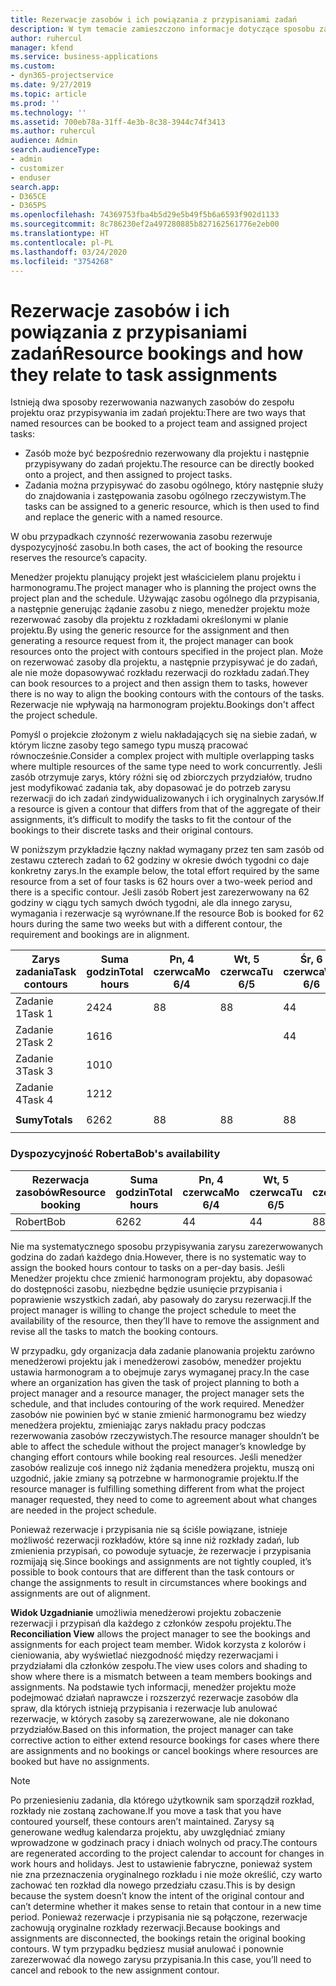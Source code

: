 ```yaml
---
title: Rezerwacje zasobów i ich powiązania z przypisaniami zadań
description: W tym temacie zamieszczono informacje dotyczące sposobu zarządzania nazwanymi zasobami, rezerwacjami zasobów i przypisaniami zadań oraz relacji między tymi encjami.
author: ruhercul
manager: kfend
ms.service: business-applications
ms.custom:
- dyn365-projectservice
ms.date: 9/27/2019
ms.topic: article
ms.prod: ''
ms.technology: ''
ms.assetid: 700eb78a-31ff-4e3b-8c38-3944c74f3413
ms.author: ruhercul
audience: Admin
search.audienceType:
- admin
- customizer
- enduser
search.app:
- D365CE
- D365PS
ms.openlocfilehash: 74369753fba4b5d29e5b49f5b6a6593f902d1133
ms.sourcegitcommit: 8c786230ef2a497280885b827162561776e2eb00
ms.translationtype: HT
ms.contentlocale: pl-PL
ms.lasthandoff: 03/24/2020
ms.locfileid: "3754268"
---
```

# <a name="resource-bookings-and-how-they-relate-to-task-assignments"></a><span data-ttu-id="0c296-103">Rezerwacje zasobów i ich powiązania z przypisaniami zadań</span><span class="sxs-lookup"><span data-stu-id="0c296-103">Resource bookings and how they relate to task assignments</span></span>


<span data-ttu-id="0c296-104">Istnieją dwa sposoby rezerwowania nazwanych zasobów do zespołu projektu oraz przypisywania im zadań projektu:</span><span class="sxs-lookup"><span data-stu-id="0c296-104">There are two ways that named resources can be booked to a project team and assigned project tasks:</span></span>

- <span data-ttu-id="0c296-105">Zasób może być bezpośrednio rezerwowany dla projektu i następnie przypisywany do zadań projektu.</span><span class="sxs-lookup"><span data-stu-id="0c296-105">The resource can be directly booked onto a project, and then assigned to project tasks.</span></span>
- <span data-ttu-id="0c296-106">Zadania można przypisywać do zasobu ogólnego, który następnie służy do znajdowania i zastępowania zasobu ogólnego rzeczywistym.</span><span class="sxs-lookup"><span data-stu-id="0c296-106">The tasks can be assigned to a generic resource, which is then used to find and replace the generic with a named resource.</span></span> 

<span data-ttu-id="0c296-107">W obu przypadkach czynność rezerwowania zasobu rezerwuje dyspozycyjność zasobu.</span><span class="sxs-lookup"><span data-stu-id="0c296-107">In both cases, the act of booking the resource reserves the resource’s capacity.</span></span>

<span data-ttu-id="0c296-108">Menedżer projektu planujący projekt jest właścicielem planu projektu i harmonogramu.</span><span class="sxs-lookup"><span data-stu-id="0c296-108">The project manager who is planning the project owns the project plan and the schedule.</span></span> <span data-ttu-id="0c296-109">Używając zasobu ogólnego dla przypisania, a następnie generując żądanie zasobu z niego, menedżer projektu może rezerwować zasoby dla projektu z rozkładami określonymi w planie projektu.</span><span class="sxs-lookup"><span data-stu-id="0c296-109">By using the generic resource for the assignment and then generating a resource request from it, the project manager can book resources onto the project with contours specified in the project plan.</span></span> <span data-ttu-id="0c296-110">Może on rezerwować zasoby dla projektu, a następnie przypisywać je do zadań, ale nie może dopasowywać rozkładu rezerwacji do rozkładu zadań.</span><span class="sxs-lookup"><span data-stu-id="0c296-110">They can book resources to a project and then assign them to tasks, however there is no way to align the booking contours with the contours of the tasks.</span></span> <span data-ttu-id="0c296-111">Rezerwacje nie wpływają na harmonogram projektu.</span><span class="sxs-lookup"><span data-stu-id="0c296-111">Bookings don't affect the project schedule.</span></span>

<span data-ttu-id="0c296-112">Pomyśl o projekcie złożonym z wielu nakładających się na siebie zadań, w którym liczne zasoby tego samego typu muszą pracować równocześnie.</span><span class="sxs-lookup"><span data-stu-id="0c296-112">Consider a complex project with multiple overlapping tasks where multiple resources of the same type need to work concurrently.</span></span> <span data-ttu-id="0c296-113">Jeśli zasób otrzymuje zarys, który różni się od zbiorczych przydziałów, trudno jest modyfikować zadania tak, aby dopasować je do potrzeb zarysu rezerwacji do ich zadań zindywidualizowanych i ich oryginalnych zarysów.</span><span class="sxs-lookup"><span data-stu-id="0c296-113">If a resource is given a contour that differs from that of the aggregate of their assignments, it’s difficult to modify the tasks to fit the contour of the bookings to their discrete tasks and their original contours.</span></span>

<span data-ttu-id="0c296-114">W poniższym przykładzie łączny nakład wymagany przez ten sam zasób od zestawu czterech zadań to 62 godziny w okresie dwóch tygodni co daje konkretny zarys.</span><span class="sxs-lookup"><span data-stu-id="0c296-114">In the example below, the total effort required by the same resource from a set of four tasks is 62 hours over a two-week period and there is a specific contour.</span></span> <span data-ttu-id="0c296-115">Jeśli zasób Robert jest zarezerwowany na 62 godziny w ciągu tych samych dwóch tygodni, ale dla innego zarysu, wymagania i rezerwacje są wyrównane.</span><span class="sxs-lookup"><span data-stu-id="0c296-115">If the resource Bob is booked for 62 hours during the same two weeks but with a different contour, the requirement and bookings are in alignment.</span></span>

| <span data-ttu-id="0c296-116">**Zarys zadania**</span><span class="sxs-lookup"><span data-stu-id="0c296-116">**Task contours**</span></span>    | <span data-ttu-id="0c296-117">**Suma godzin**</span><span class="sxs-lookup"><span data-stu-id="0c296-117">**Total hours**</span></span> | <span data-ttu-id="0c296-118">Pn, 4 czerwca</span><span class="sxs-lookup"><span data-stu-id="0c296-118">Mo 6/4</span></span> | <span data-ttu-id="0c296-119">Wt, 5 czerwca</span><span class="sxs-lookup"><span data-stu-id="0c296-119">Tu 6/5</span></span> | <span data-ttu-id="0c296-120">Śr, 6 czerwca</span><span class="sxs-lookup"><span data-stu-id="0c296-120">We 6/6</span></span> | <span data-ttu-id="0c296-121">Cz, 7 czerwca</span><span class="sxs-lookup"><span data-stu-id="0c296-121">Th 6/7</span></span> | <span data-ttu-id="0c296-122">Pt, 8 czerwca</span><span class="sxs-lookup"><span data-stu-id="0c296-122">Fr 6/8</span></span> | <span data-ttu-id="0c296-123">Sob, 9 czerwca</span><span class="sxs-lookup"><span data-stu-id="0c296-123">Sa 6/9</span></span> | <span data-ttu-id="0c296-124">Nd, 10 czerwca</span><span class="sxs-lookup"><span data-stu-id="0c296-124">Su 6/10</span></span> | <span data-ttu-id="0c296-125">Pn, 11 czerwca</span><span class="sxs-lookup"><span data-stu-id="0c296-125">Mo 6/11</span></span> | <span data-ttu-id="0c296-126">Wt, 12 czerwca</span><span class="sxs-lookup"><span data-stu-id="0c296-126">Tu 6/12</span></span> | <span data-ttu-id="0c296-127">Śr, 13 czerwca</span><span class="sxs-lookup"><span data-stu-id="0c296-127">We 6/13</span></span> | <span data-ttu-id="0c296-128">Cz, 14 czerwca</span><span class="sxs-lookup"><span data-stu-id="0c296-128">Th 6/14</span></span> | <span data-ttu-id="0c296-129">Pt, 15 czerwca</span><span class="sxs-lookup"><span data-stu-id="0c296-129">Fr 6/15</span></span> |
|----------------------|-----------------|--------|--------|--------|--------|--------|--------|---------|---------|---------|---------|---------|---------|
| <span data-ttu-id="0c296-130">Zadanie 1</span><span class="sxs-lookup"><span data-stu-id="0c296-130">Task 1</span></span>               | <span data-ttu-id="0c296-131">24</span><span class="sxs-lookup"><span data-stu-id="0c296-131">24</span></span>              | <span data-ttu-id="0c296-132">8</span><span class="sxs-lookup"><span data-stu-id="0c296-132">8</span></span>      | <span data-ttu-id="0c296-133">8</span><span class="sxs-lookup"><span data-stu-id="0c296-133">8</span></span>      | <span data-ttu-id="0c296-134">4</span><span class="sxs-lookup"><span data-stu-id="0c296-134">4</span></span>      |        |        |        |         |         |         | <span data-ttu-id="0c296-135">4</span><span class="sxs-lookup"><span data-stu-id="0c296-135">4</span></span>       |         |         |
| <span data-ttu-id="0c296-136">Zadanie 2</span><span class="sxs-lookup"><span data-stu-id="0c296-136">Task 2</span></span>               | <span data-ttu-id="0c296-137">16</span><span class="sxs-lookup"><span data-stu-id="0c296-137">16</span></span>              |        |        | <span data-ttu-id="0c296-138">4</span><span class="sxs-lookup"><span data-stu-id="0c296-138">4</span></span>      | <span data-ttu-id="0c296-139">4</span><span class="sxs-lookup"><span data-stu-id="0c296-139">4</span></span>      |        |        |         | <span data-ttu-id="0c296-140">8</span><span class="sxs-lookup"><span data-stu-id="0c296-140">8</span></span>       |         |         |         |         |
| <span data-ttu-id="0c296-141">Zadanie 3</span><span class="sxs-lookup"><span data-stu-id="0c296-141">Task 3</span></span>               | <span data-ttu-id="0c296-142">10</span><span class="sxs-lookup"><span data-stu-id="0c296-142">10</span></span>              |        |        |        |        | <span data-ttu-id="0c296-143">4</span><span class="sxs-lookup"><span data-stu-id="0c296-143">4</span></span>      |        |         |         | <span data-ttu-id="0c296-144">4</span><span class="sxs-lookup"><span data-stu-id="0c296-144">4</span></span>       |         | <span data-ttu-id="0c296-145">2</span><span class="sxs-lookup"><span data-stu-id="0c296-145">2</span></span>       |         |
| <span data-ttu-id="0c296-146">Zadanie 4</span><span class="sxs-lookup"><span data-stu-id="0c296-146">Task 4</span></span>               | <span data-ttu-id="0c296-147">12</span><span class="sxs-lookup"><span data-stu-id="0c296-147">12</span></span>              |        |        |        |        |        |        |         |         |         | <span data-ttu-id="0c296-148">4</span><span class="sxs-lookup"><span data-stu-id="0c296-148">4</span></span>       |         | <span data-ttu-id="0c296-149">8</span><span class="sxs-lookup"><span data-stu-id="0c296-149">8</span></span>       |
|                      |                 |        |        |        |        |        |        |         |         |         |         |         |         |
| <span data-ttu-id="0c296-150">**Sumy**</span><span class="sxs-lookup"><span data-stu-id="0c296-150">**Totals**</span></span>           | <span data-ttu-id="0c296-151">62</span><span class="sxs-lookup"><span data-stu-id="0c296-151">62</span></span>              | <span data-ttu-id="0c296-152">8</span><span class="sxs-lookup"><span data-stu-id="0c296-152">8</span></span>      | <span data-ttu-id="0c296-153">8</span><span class="sxs-lookup"><span data-stu-id="0c296-153">8</span></span>      | <span data-ttu-id="0c296-154">8</span><span class="sxs-lookup"><span data-stu-id="0c296-154">8</span></span>      | <span data-ttu-id="0c296-155">4</span><span class="sxs-lookup"><span data-stu-id="0c296-155">4</span></span>      | <span data-ttu-id="0c296-156">4</span><span class="sxs-lookup"><span data-stu-id="0c296-156">4</span></span>      |        |         | <span data-ttu-id="0c296-157">8</span><span class="sxs-lookup"><span data-stu-id="0c296-157">8</span></span>       | <span data-ttu-id="0c296-158">4</span><span class="sxs-lookup"><span data-stu-id="0c296-158">4</span></span>       | <span data-ttu-id="0c296-159">8</span><span class="sxs-lookup"><span data-stu-id="0c296-159">8</span></span>       | <span data-ttu-id="0c296-160">2</span><span class="sxs-lookup"><span data-stu-id="0c296-160">2</span></span>       | <span data-ttu-id="0c296-161">8</span><span class="sxs-lookup"><span data-stu-id="0c296-161">8</span></span>       |
|                      |                 |        |        |        |        |        |        |         |         |         |         |

### <a name="bobs-availability"></a><span data-ttu-id="0c296-162">Dyspozycyjność Roberta</span><span class="sxs-lookup"><span data-stu-id="0c296-162">Bob's availability</span></span>
| <span data-ttu-id="0c296-163">**Rezerwacja zasobów**</span><span class="sxs-lookup"><span data-stu-id="0c296-163">**Resource   booking**</span></span> | <span data-ttu-id="0c296-164">**Suma godzin**</span><span class="sxs-lookup"><span data-stu-id="0c296-164">**Total hours**</span></span> | <span data-ttu-id="0c296-165">Pn, 4 czerwca</span><span class="sxs-lookup"><span data-stu-id="0c296-165">Mo 6/4</span></span> | <span data-ttu-id="0c296-166">Wt, 5 czerwca</span><span class="sxs-lookup"><span data-stu-id="0c296-166">Tu 6/5</span></span> | <span data-ttu-id="0c296-167">Śr, 6 czerwca</span><span class="sxs-lookup"><span data-stu-id="0c296-167">We 6/6</span></span> | <span data-ttu-id="0c296-168">Cz, 7 czerwca</span><span class="sxs-lookup"><span data-stu-id="0c296-168">Th 6/7</span></span> | <span data-ttu-id="0c296-169">Pt, 8 czerwca</span><span class="sxs-lookup"><span data-stu-id="0c296-169">Fr 6/8</span></span> | <span data-ttu-id="0c296-170">Sob, 9 czerwca</span><span class="sxs-lookup"><span data-stu-id="0c296-170">Sa 6/9</span></span> | <span data-ttu-id="0c296-171">Nd, 10 czerwca</span><span class="sxs-lookup"><span data-stu-id="0c296-171">Su 6/10</span></span> | <span data-ttu-id="0c296-172">Pn, 11 czerwca</span><span class="sxs-lookup"><span data-stu-id="0c296-172">Mo 6/11</span></span> | <span data-ttu-id="0c296-173">Wt, 12 czerwca</span><span class="sxs-lookup"><span data-stu-id="0c296-173">Tu 6/12</span></span> | <span data-ttu-id="0c296-174">Śr, 13 czerwca</span><span class="sxs-lookup"><span data-stu-id="0c296-174">We 6/13</span></span> | <span data-ttu-id="0c296-175">Cz, 14 czerwca</span><span class="sxs-lookup"><span data-stu-id="0c296-175">Th 6/14</span></span> | <span data-ttu-id="0c296-176">Pt, 15 czerwca</span><span class="sxs-lookup"><span data-stu-id="0c296-176">Fr 6/15</span></span> |
|------------------------|-----------------|--------|--------|--------|--------|--------|--------|---------|---------|---------|---------|---------|---------|
| <span data-ttu-id="0c296-177">Robert</span><span class="sxs-lookup"><span data-stu-id="0c296-177">Bob</span></span>                    | <span data-ttu-id="0c296-178">62</span><span class="sxs-lookup"><span data-stu-id="0c296-178">62</span></span>              | <span data-ttu-id="0c296-179">4</span><span class="sxs-lookup"><span data-stu-id="0c296-179">4</span></span>      | <span data-ttu-id="0c296-180">4</span><span class="sxs-lookup"><span data-stu-id="0c296-180">4</span></span>      | <span data-ttu-id="0c296-181">8</span><span class="sxs-lookup"><span data-stu-id="0c296-181">8</span></span>      | <span data-ttu-id="0c296-182">8</span><span class="sxs-lookup"><span data-stu-id="0c296-182">8</span></span>      | <span data-ttu-id="0c296-183">8</span><span class="sxs-lookup"><span data-stu-id="0c296-183">8</span></span>      |        |         | <span data-ttu-id="0c296-184">4</span><span class="sxs-lookup"><span data-stu-id="0c296-184">4</span></span>       | <span data-ttu-id="0c296-185">4</span><span class="sxs-lookup"><span data-stu-id="0c296-185">4</span></span>       | <span data-ttu-id="0c296-186">8</span><span class="sxs-lookup"><span data-stu-id="0c296-186">8</span></span>       | <span data-ttu-id="0c296-187">8</span><span class="sxs-lookup"><span data-stu-id="0c296-187">8</span></span>       | <span data-ttu-id="0c296-188">6</span><span class="sxs-lookup"><span data-stu-id="0c296-188">6</span></span>       |

<span data-ttu-id="0c296-189">Nie ma systematycznego sposobu przypisywania zarysu zarezerwowanych godzina do zadań każdego dnia.</span><span class="sxs-lookup"><span data-stu-id="0c296-189">However, there is no systematic way to assign the booked hours contour to tasks on a per-day basis.</span></span> <span data-ttu-id="0c296-190">Jeśli Menedżer projektu chce zmienić harmonogram projektu, aby dopasować do dostępności zasobu, niezbędne będzie usunięcie przypisania i poprawienie wszystkich zadań, aby pasowały do zarysu rezerwacji.</span><span class="sxs-lookup"><span data-stu-id="0c296-190">If the project manager is willing to change the project schedule to meet the availability of the resource, then they’ll have to remove the assignment and revise all the tasks to match the booking contours.</span></span>

<span data-ttu-id="0c296-191">W przypadku, gdy organizacja dała zadanie planowania projektu zarówno menedżerowi projektu jak i menedżerowi zasobów, menedżer projektu ustawia harmonogram a to obejmuje zarys wymaganej pracy.</span><span class="sxs-lookup"><span data-stu-id="0c296-191">In the case where an organization has given the task of project planning to both a project manager and a resource manager, the project manager sets the schedule, and that includes contouring of the work required.</span></span> <span data-ttu-id="0c296-192">Menedżer zasobów nie powinien być w stanie zmienić harmonogramu bez wiedzy menedżera projektu, zmieniając zarys nakładu pracy podczas rezerwowania zasobów rzeczywistych.</span><span class="sxs-lookup"><span data-stu-id="0c296-192">The resource manager shouldn’t be able to affect the schedule without the project manager’s knowledge by changing effort contours while booking real resources.</span></span> <span data-ttu-id="0c296-193">Jeśli menedżer zasobów realizuje coś innego niż żądania menedżera projektu, muszą oni uzgodnić, jakie zmiany są potrzebne w harmonogramie projektu.</span><span class="sxs-lookup"><span data-stu-id="0c296-193">If the resource manager is fulfilling something different from what the project manager requested, they need to come to agreement about what changes are needed in the project schedule.</span></span>

<span data-ttu-id="0c296-194">Ponieważ rezerwacje i przypisania nie są ściśle powiązane, istnieje możliwość rezerwacji rozkładów, które są inne niż rozkłady zadań, lub zmienienia przypisań, co powoduje sytuacje, że rezerwacje i przypisania rozmijają się.</span><span class="sxs-lookup"><span data-stu-id="0c296-194">Since bookings and assignments are not tightly coupled, it’s possible to book contours that are different than the task contours or change the assignments to result in circumstances where bookings and assignments are out of alignment.</span></span>

<span data-ttu-id="0c296-195">**Widok Uzgadnianie** umożliwia menedżerowi projektu zobaczenie rezerwacji i przypisań dla każdego z członków zespołu projektu.</span><span class="sxs-lookup"><span data-stu-id="0c296-195">The **Reconciliation View** allows the project manager to see the bookings and assignments for each project team member.</span></span> <span data-ttu-id="0c296-196">Widok korzysta z kolorów i cieniowania, aby wyświetlać niezgodność między rezerwacjami i przydziałami dla członków zespołu.</span><span class="sxs-lookup"><span data-stu-id="0c296-196">The view uses colors and shading to show where there is a mismatch between a team members bookings and assignments.</span></span> <span data-ttu-id="0c296-197">Na podstawie tych informacji, menedżer projektu może podejmować działań naprawcze i rozszerzyć rezerwacje zasobów dla spraw, dla których istnieją przypisania i rezerwacje lub anulować rezerwacje, w których zasoby są zarezerwowane, ale nie dokonano przydziałów.</span><span class="sxs-lookup"><span data-stu-id="0c296-197">Based on this information, the project manager can take corrective action to either extend resource bookings for cases where there are assignments and no bookings or cancel bookings where resources are booked but have no assignments.</span></span>

> [!NOTE]
> <span data-ttu-id="0c296-198">Po przeniesieniu zadania, dla którego użytkownik sam sporządził rozkład, rozkłady nie zostaną zachowane.</span><span class="sxs-lookup"><span data-stu-id="0c296-198">If you move a task that you have contoured yourself, these contours aren’t maintained.</span></span> <span data-ttu-id="0c296-199">Zarysy są generowane według kalendarza projektu, aby uwzględniać zmiany wprowadzone w godzinach pracy i dniach wolnych od pracy.</span><span class="sxs-lookup"><span data-stu-id="0c296-199">The contours are regenerated according to the project calendar to account for changes in work hours and holidays.</span></span> <span data-ttu-id="0c296-200">Jest to ustawienie fabryczne, ponieważ system nie zna przeznaczenia oryginalnego rozkładu i nie może określić, czy warto zachować ten rozkład dla nowego przedziału czasu.</span><span class="sxs-lookup"><span data-stu-id="0c296-200">This is by design because the system doesn’t know the intent of the original contour and can’t determine whether it makes sense to retain that contour in a new time period.</span></span> <span data-ttu-id="0c296-201">Ponieważ rezerwacje i przypisania nie są połączone, rezerwacje zachowują oryginalne rozkłady rezerwacji.</span><span class="sxs-lookup"><span data-stu-id="0c296-201">Because bookings and assignments are disconnected, the bookings retain the original booking contours.</span></span> <span data-ttu-id="0c296-202">W tym przypadku będziesz musiał anulować i ponownie zarezerwować dla nowego zarysu przypisania.</span><span class="sxs-lookup"><span data-stu-id="0c296-202">In this case, you’ll need to cancel and rebook to the new assignment contour.</span></span>

